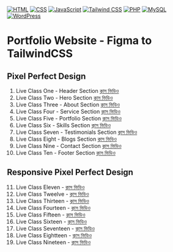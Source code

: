 [![HTML](https://img.shields.io/badge/-HTML-orange?style=flat-square)](https://github.com/nayemspecial/wordpress-support-engineer/blob/main/assets/01.HTML/html-course-outline.md)
[![CSS](https://img.shields.io/badge/-CSS-blue?style=flat-square)](https://github.com/nayemspecial/wordpress-support-engineer/blob/main/assets/02.CSS/css-course-outline.md)
[![JavaScript](https://img.shields.io/badge/-JavaScript-yellow?style=flat-square)](https://github.com/nayemspecial/wordpress-support-engineer/blob/main/assets/03.JavaScript/course-module.md)
[![Tailwind CSS](https://img.shields.io/badge/-Tailwind_CSS-38B2AC?style=flat-square&logo=tailwind-css&logoColor=white)](https://github.com/nayemspecial/wordpress-support-engineer/blob/main/assets/04.TailwindCSS/course-module.md)
[![PHP](https://img.shields.io/badge/-PHP-777BB4?style=flat-square&logo=php&logoColor=white)](https://github.com/nayemspecial/wordpress-support-engineer/blob/main/assets/07.PHP/module2.md)
[![MySQL](https://img.shields.io/badge/-MySQL-4479A1?style=flat-square&logo=mysql&logoColor=white)]()
[![WordPress](https://img.shields.io/badge/-WordPress-21759B?style=flat-square&logo=wordpress&logoColor=white)]()
# Portfolio Website - Figma to TailwindCSS 
## Pixel Perfect Design
01. Live Class One - Header Section [ক্লাস ভিডিও](https://www.youtube.com/watch?v=-iW1Wa5SVhk)
02. Live Class Two - Hero Section [ক্লাস ভিডিও](https://www.youtube.com/watch?v=w3_bmx6aDn4)
03. Live Class Three - About Section [ক্লাস ভিডিও](https://www.youtube.com/watch?v=w3_bmx6aDn4)
04. Live Class Four - Service Section [ক্লাস ভিডিও](https://www.youtube.com/watch?v=n3_p-14mm0E)
05. Live Class Five - Portfolio Section [ক্লাস ভিডিও](https://www.youtube.com/watch?v=pDe1a0A6hsc) 
06. Live Class Six - Skills Section [ক্লাস ভিডিও](https://www.youtube.com/watch?v=bz92u5ThxZg)
07. Live Class Seven - Testimonials Section [ক্লাস ভিডিও](https://www.youtube.com/watch?v=zQhK9OoKM34&t=22s)
08. Live Class Eight - Blogs Section [ক্লাস ভিডিও](https://www.youtube.com/watch?v=RLsB21p6Zxk)
09. Live Class Nine - Contact Section [ক্লাস ভিডিও](https://www.youtube.com/watch?v=gCFIc7VEoew&t=1681s)
10. Live Class Ten - Footer Section [ক্লাস ভিডিও](https://www.youtube.com/watch?v=ltn6oK_V-z4)
## Responsive Pixel Perfect Design
11. Live Class Eleven - [ক্লাস ভিডিও]()
12. Live Class Tweelve - [ক্লাস ভিডিও]()
13. Live Class Thirteen - [ক্লাস ভিডিও]()
14. Live Class Fourteen - [ক্লাস ভিডিও]()
15. Live Class Fifteen - [ক্লাস ভিডিও]()
16. Live Class Sixteen - [ক্লাস ভিডিও]()
17. Live Class Seventeen - [ক্লাস ভিডিও]()
18. Live Class Eightteen - [ক্লাস ভিডিও]()
19. Live Class Nineteen - [ক্লাস ভিডিও]()